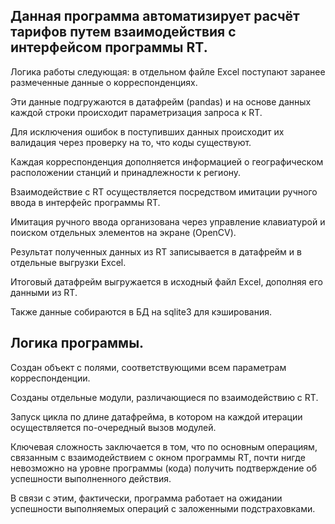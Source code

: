 ## Данная программа автоматизирует расчёт тарифов путем взаимодействия с интерфейсом программы RT.

Логика работы следующая: в отдельном файле Excel поступают заранее размеченные данные о корреспонденциях.

Эти данные подгружаются в датафрейм (pandas) и на основе данных каждой строки происходит параметризация запроса к RT.

Для исключения ошибок в поступивших данных происходит их валидация через проверку на то, что коды существуют.

Каждая корреспонденция дополняется информацией о географическом расположении станций и принадлежности к региону.

Взаимодействие с RT осуществляется посредством имитации ручного ввода в интерфейс программы RT.

Имитация ручного ввода организована через управление клавиатурой и поиском отдельных элементов на экране (OpenCV).

Результат полученных данных из RT записывается в датафрейм и в отдельные выгрузки Excel.

Итоговый датафрейм выгружается в исходный файл Excel, дополняя его данными из RT.

Также данные собираются в БД на sqlite3 для кэширования.

## Логика программы.

Создан объект с полями, соответствующими всем параметрам корреспонденции.

Созданы отдельные модули, различающиеся по взаимодействию с RT.

Запуск цикла по длине датафрейма, в котором на каждой итерации осуществляется по-очередный вызов модулей.

Ключевая сложность заключается в том, что по основным операциям, связанным с взаимодействием с окном программы RT, почти нигде невозможно на уровне программы (кода) получить подтверждение об успешности выполненного действия.

В связи с этим, фактически, программа работает на ожидании успешности выполняемых операций с заложенными подстраховками.
